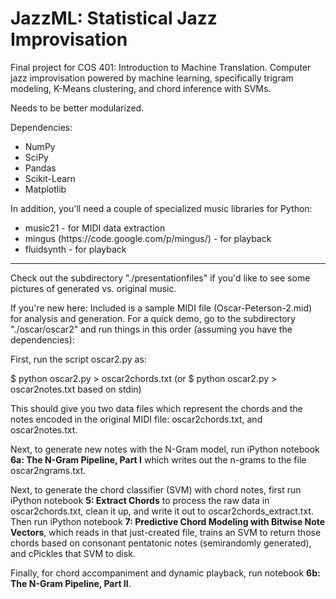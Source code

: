JazzML: Statistical Jazz Improvisation
======

Final project for COS 401: Introduction to Machine Translation. Computer jazz improvisation powered by machine learning,
specifically trigram modeling, K-Means clustering, and chord inference with SVMs.

Needs to be better modularized.

Dependencies:
<ul>
  <li>NumPy</li>
  <li>SciPy</li>
  <li>Pandas</li>
  <li>Scikit-Learn</li>
  <li>Matplotlib</li>
</ul>

In addition, you'll need a couple of specialized music libraries for Python:

<ul>
  <li>music21 - for MIDI data extraction</li>
  <li>mingus (https://code.google.com/p/mingus/) - for playback</li>
  <li>fluidsynth - for playback</li>
</ul>

----------

Check out the subdirectory "./presentationfiles" if you'd like to see some pictures of generated vs. original music.

If you're new here: Included is a sample MIDI file (Oscar-Peterson-2.mid) for analysis and generation. For a quick demo, go to the subdirectory "./oscar/oscar2" and run things in this order (assuming you have the dependencies):

First, run the script oscar2.py as:

$ python oscar2.py > oscar2chords.txt
(or $ python oscar2.py > oscar2notes.txt based on stdin)

This should give you two data files which represent the chords and the notes encoded in the original MIDI file: oscar2chords.txt, and oscar2notes.txt.

Next, to generate new notes with the N-Gram model, run iPython notebook <b>6a: The N-Gram Pipeline, Part I</b> which writes out the n-grams to the file oscar2ngrams.txt.

Next, to generate the chord classifier (SVM) with chord notes, first run iPython notebook <b>5: Extract Chords</b> to process the raw data in oscar2chords.txt, clean it up, and write it out to oscar2chords_extract.txt. Then run iPython notebook <b>7: Predictive Chord Modeling with Bitwise Note Vectors</b>, which reads in that just-created file, trains an SVM to return those chords based on consonant pentatonic notes (semirandomly generated), and cPickles that SVM to disk.

Finally, for chord accompaniment and dynamic playback, run notebook <b>6b: The N-Gram Pipeline, Part II</b>.
